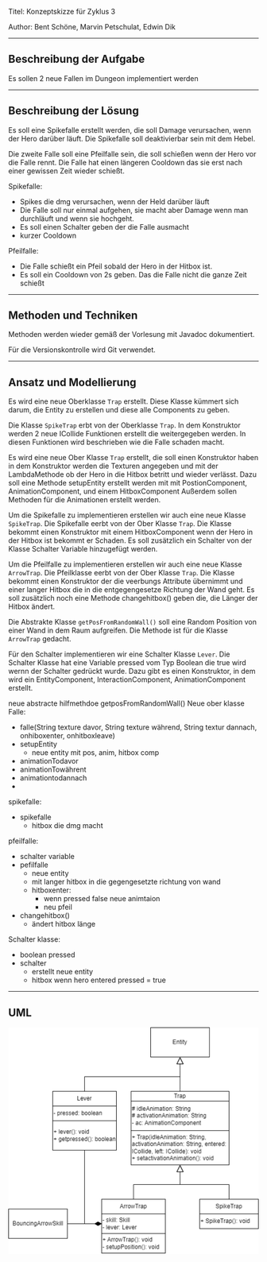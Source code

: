 Titel: Konzeptskizze für Zyklus 3

Author: Bent Schöne, Marvin Petschulat, Edwin Dik

---
## Beschreibung der Aufgabe

Es sollen 2 neue Fallen im Dungeon implementiert werden

---

## Beschreibung der Lösung

Es soll eine Spikefalle erstellt werden, die soll Damage verursachen, wenn der Hero darüber läuft.
Die Spikefalle soll deaktivierbar sein mit dem Hebel.

Die zweite Falle soll eine Pfeilfalle sein, die soll schießen wenn der Hero vor die Falle rennt.
Die Falle hat einen längeren Cooldown das sie erst nach einer gewissen Zeit wieder schießt.

Spikefalle:
- Spikes die dmg verursachen, wenn der Held darüber läuft
- Die Falle soll nur einmal aufgehen, sie macht aber Damage wenn man durchläuft und wenn sie hochgeht.
- Es soll einen Schalter geben der die Falle ausmacht
- kurzer Cooldown

Pfeilfalle:
- Die Falle schießt ein Pfeil sobald der Hero in der Hitbox ist.
- Es soll ein Cooldown von 2s geben. Das die Falle nicht die ganze Zeit schießt

---

## Methoden und Techniken

Methoden werden wieder gemäß der Vorlesung mit Javadoc dokumentiert.

Für die Versionskontrolle wird Git verwendet.


---

## Ansatz und Modellierung

Es wird eine neue Oberklasse ``Trap`` erstellt. Diese Klasse kümmert sich darum,
die Entity zu erstellen und diese alle Components zu geben.

Die Klasse ``SpikeTrap`` erbt von der Oberklasse ``Trap``. In dem Konstruktor werden
2 neue ICollide Funktionen erstellt die weitergegeben werden. In diesen Funktionen wird
beschrieben wie die Falle schaden macht.



Es wird eine neue Ober Klasse ``Trap`` erstellt, die soll einen Konstruktor haben in dem Konstruktor werden die Texturen angegeben und mit der LambdaMethode ob der Hero in die Hitbox betritt und wieder verlässt.
Dazu soll eine Methode setupEntity erstellt werden mit mit PostionComponent, AnimationComponent, und einem HitboxComponent
Außerdem sollen Methoden für die Animationen erstellt werden.


Um die Spikefalle zu implementieren erstellen wir auch eine neue Klasse ``SpikeTrap``.
Die Spikefalle eerbt von der Ober Klasse ``Trap``.
Die Klasse bekommt einen Konstruktor mit einem HitboxComponent wenn der Hero in der Hitbox ist bekommt er Schaden.
Es soll zusätzlich ein Schalter von der Klasse Schalter Variable hinzugefügt werden.


Um die Pfeilfalle zu implementieren erstellen wir auch eine neue Klasse ``ArrowTrap``.
Die Pfeilklasse eerbt von der Ober Klasse ``Trap``.
Die Klasse bekommt einen Konstruktor der die veerbungs Attribute übernimmt und einer langer Hitbox die in die entgegengesetze Richtung der Wand geht.
Es soll zusätzlich noch eine Methode changehitbox() geben die, die Länger der Hitbox ändert.

Die Abstrakte Klasse ``getPosFromRandomWall()`` soll eine Random Position von einer Wand in dem Raum aufgreifen.
Die Methode ist für die Klasse ``ArrowTrap`` gedacht.

Für den Schalter implementieren wir eine Schalter Klasse ``Lever``.
Die Schalter Klasse hat eine Variable pressed vom Typ Boolean die true wird wernn der Schalter gedrückt wurde.
Dazu gibt es einen Konstruktor, in dem wird ein EntityComponent, InteractionComponent, AnimationComponent erstellt.

neue abstracte hilfmethdoe getposFromRandomWall()
Neue ober klasse Falle:
- falle(String texture davor, String texture während, String textur dannach, onhiboxenter, onhitboxleave)
- setupEntity
    - neue entity mit pos, anim, hitbox comp
- animationTodavor
- animationTowährent
- animationtodannach
-
spikefalle:
- spikefalle
    - hitbox die dmg macht

pfeilfalle:
- schalter variable
- pefilfalle
    - neue entity
    - mit langer hitbox in die gegengesetzte richtung von wand
    - hitboxenter:
        - wenn pressed false neue animtaion
        - neu pfeil
- changehitbox()
    - ändert hitbox länge

Schalter klasse:
- boolean pressed
- schalter
    - erstellt neue entity
    - hitbox wenn hero entered pressed = true

---

## UML

![FallenUML](fallenUML.png)
